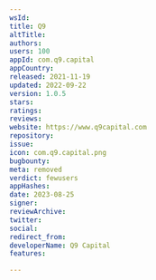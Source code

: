 ```yaml
---
wsId: 
title: Q9
altTitle: 
authors: 
users: 100
appId: com.q9.capital
appCountry: 
released: 2021-11-19
updated: 2022-09-22
version: 1.0.5
stars: 
ratings: 
reviews: 
website: https://www.q9capital.com
repository: 
issue: 
icon: com.q9.capital.png
bugbounty: 
meta: removed
verdict: fewusers
appHashes: 
date: 2023-08-25
signer: 
reviewArchive: 
twitter: 
social: 
redirect_from: 
developerName: Q9 Capital
features: 

---
```


